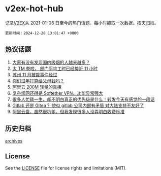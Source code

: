 # v2ex-hot-hub

 记录[V2EX](https://www.v2ex.com/)从 2021-01-06 日至今的热门话题。每小时抓取一次数据，按天[归档](archives)。

`更新时间：2024-12-28 13:01:47 +0800`

## 热议话题

1. [大家有没有发现国内吸烟的人越来越多？](https://www.v2ex.com/t/1100686)
1. [太 TM 卷啦， 部门平均工时已经接近 11 小时](https://www.v2ex.com/t/1100724)
1. [苏州 11 月被裁事件经过](https://www.v2ex.com/t/1100729)
1. [你们过年打算给父母钱吗？](https://www.v2ex.com/t/1100726)
1. [阿里云 200M 轻量的真相](https://www.v2ex.com/t/1100755)
1. [复杂组网还得是 Softether VPN，功能异常强大](https://www.v2ex.com/t/1100777)
1. [很多人忙碌一生，却不明白真正的优先级是什么！转发今天有感觉的一段话](https://www.v2ex.com/t/1100756)
1. [Gitlab 还是 GItea？ 貌似 gitlab 公司内部有矛盾 对大陆支持不友好了](https://www.v2ex.com/t/1100764)
1. [阿里云盘，虽然很坑爹。但我发现很多人没弄明白收费标准](https://www.v2ex.com/t/1100694)

## 历史归档

[archives](archives)

## License

See the [LICENSE](LICENSE) file for license rights and limitations (MIT).
